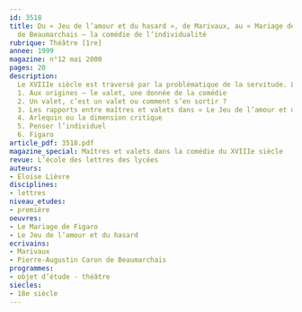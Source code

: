 ```yaml
---
id: 3518
title: Du « Jeu de l’amour et du hasard », de Marivaux, au « Mariage de Figaro »,
  de Beaumarchais – la comédie de l’individualité
rubrique: Théâtre [1re]
annee: 1999
magazine: n°12 mai 2000
pages: 20
description: 
  Le XVIIIe siècle est traversé par la problématique de la servitude. La comédie, en particulier, depuis la fin du XVIIe siècle jusqu’à la Révolution, semble avoir été un lieu privilégié d’exploration de la domesticité comme forme sociale et civile de l’asservissement…
  1. Aux origines – le valet, une donnée de la comédie
  2. Un valet, c’est un valet ou comment s’en sortir ?
  3. Les rapports entre maîtres et valets dans « Le Jeu de l’amour et du hasard »
  4. Arlequin ou la dimension critique
  5. Penser l’individuel
  6. Figaro
article_pdf: 3518.pdf
magazine_special: Maîtres et valets dans la comédie du XVIIIe siècle
revue: L’école des lettres des lycées
auteurs:
- Éloïse Lièvre
disciplines:
- lettres
niveau_etudes:
- première
oeuvres:
- Le Mariage de Figaro
- Le Jeu de l’amour et du hasard
ecrivains:
- Marivaux
- Pierre-Augustin Caron de Beaumarchais
programmes:
- objet d’étude - théâtre
siecles:
- 18e siècle
---
```

